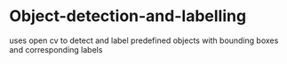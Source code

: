 # Object-detection-and-labelling
uses open cv to detect and label predefined objects with bounding boxes and corresponding labels
